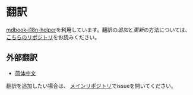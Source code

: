 # 翻訳

[mdbook-i18n-helper](https://github.com/google/mdbook-i18n-helpers)を利用しています。翻訳の*追加*と*更新*の方法については、
[こちらのリポジトリ](https://github.com/google/mdbook-i18n-helpers#creating-and-updating-translations)をお読みください。

## 外部翻訳

- [简体中文](https://fomalhauthmj.github.io/patterns/)

翻訳を追加したい場合は、
[メインリポジトリ](https://github.com/rust-unofficial/patterns)でissueを開いてください。
